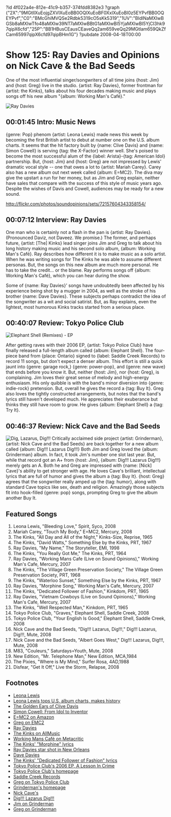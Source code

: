 ?id 4f022a4e-812e-41c9-b357-374fdd8382e3
?graph {"2X":"9MGtllXuEojgZXVlXuEoBB0OQlXuEoBF0XxlXuEoBI0z5EYPvfBB0OQEYPvf","C0":"BMcGhiMVQSe2Rdbk5319cO5sKk5319","1UV":"BIdlNaMXIwBGSb8aMXIwTfo48aMXIw39NT7aMXIwBBtG1aMXIwBI5YjaMXIwBI5YjCI3hk97qipX6cfd","25P":"BB1HBusCEausCEaveQq2am659veQq29MGtlam659QkZfCam65997qipX6cfd97qipBHm1G"}
?pubdate 2008-04-18T00:00

# Show 125: Ray Davies and Opinions on Nick Cave & the Bad Seeds
One of the most influential singer/songwriters of all time joins {host: Jim} and {host: Greg} live in the studio. {artist: Ray Davies}, former frontman for {artist: the Kinks}, talks about his four decades making music and plays songs off his new album "{album: Working Man's Café}."

![Ray Davies](https://static.soundopinions.org/images/2008/raydavies.jpg)

## 00:01:45 Intro: Music News
{genre: Pop} phenom {artist: Leona Lewis} made news this week by becoming the first British artist to debut at number one on the U.S. album charts. It seems that the hit factory built by {name: Clive Davis} and {name: Simon Cowell} is serving {tag: the X-Factor} winner well. She's poised to become the most successful alum of the {label: Arista}-{tag: American Idol} partnership. But, {host: Jim} and {host: Greg} are not impressed by Lewis' dramatic vocal style -- one that owes a lot to {artist: Mariah Carey}. Carey also has a new album out next week called {album: E=MC2}. The diva may give the upstart a run for her money, but as Jim and Greg explain, neither have sales that compare with the success of this style of music years ago. Despite the wishes of Davis and Cowell, audiences may be ready for a new sound.

http://flickr.com/photos/soundopinions/sets/72157604343358154/

## 00:07:12 Interview: Ray Davies
One man who is certainly not a flash in the pan is {artist: Ray Davies}. (Pronounced Daviz, not Daveez. We promise.) The former, and perhaps future, {artist: [The] Kinks} lead singer joins Jim and Greg to talk about his long history making music and his second solo album, {album: Working Man's Café}. Ray describes how different it is to make music as a solo artist. When he was writing songs for The Kinks he was able to assume different personas. But, the songs on this new album are much more personal. He has to take the credit... or the blame. Ray performs songs off {album: Working Man's Café}, which you can hear during the show.

Some of {name: Ray Davies}' songs have undoubtedly been affected by his experience being shot by a mugger in 2004, as well as the stroke of his brother {name: Dave Davies}. These subjects perhaps contradict the idea of the songwriter as a wit and social satirist. But, as Ray explains, even the lightest, most humorous Kinks tracks started from a serious place.

## 00:40:07 Review: Tokyo Police Club
![Elephant Shell (Remixes) - EP](https://static.soundopinions.org/assets/125/1UV0.jpg)

After getting raves with their 2006 EP, {artist: Tokyo Police Club} have finally released a full-length album called {album: Elephant Shell}. The four-piece band from {place: Ontario} signed to {label: Saddle Creek Records} to record 11 songs, but don't expect a denser album. This effort is still a quick jaunt into {genre: garage rock,} {genre: power-pop}, and {genre: new wave} that ends before you know it. But, neither {host: Jim}, nor {host: Greg}, is complaining. Jim loves their great sense of melody and high-energy enthusiasm. His only quibble is with the band's minor diversion into {genre: indie-rock} pretension. But, overall he gives the record a {tag: Buy It}. Greg also loves the tightly constructed arrangements, but notes that the band's lyrics still haven't developed much. He appreciates their exuberance but thinks they still have room to grow. He gives {album: Elephant Shell} a {tag: Try It}.

## 00:46:37 Review: Nick Cave and the Bad Seeds
![Dig, Lazarus, Dig!!!](https://static.soundopinions.org/assets/125/25P0.jpg)
Critically acclaimed side project {artist: Grinderman}, {artist: Nick Cave and the Bad Seeds} are back together for a new album called {album: Dig!!! Lazarus Dig!!!} Both Jim and Greg loved the {album: Grinderman} album. In fact, it took Jim's number one slot last year. But, while that record got an A+ from {host: Jim}, {album: Dig!!! Lazarus Dig!!!} merely gets an A. Both he and Greg are impressed with {name: [Nick] Cave}'s ability to get stronger with age. He loves Cave's brilliant, intellectual lyrics that are full of humor and gives the album a {tag: Buy It}. {host: Greg} agrees that the songwriter really amped up the {tag: humor}, along with standard Cave topics like sex, death and religion. Amazingly those subjects fit into hook-filled {genre: pop} songs, prompting Greg to give the album another Buy It.

## Featured Songs
1. Leona Lewis, "Bleeding Love," Spirit, Syco, 2008
2. Mariah Carey, "Touch My Body," E=MC2, Mercury, 2008
3. The Kinks, "All Day and All of the Night," Kinks-Size, Reprise, 1965
4. The Kinks, "David Watts," Something Else by the Kinks, PRT, 1967
5. Ray Davies, "My Name," The Storyteller, EMI, 1998
6. The Kinks, "You Really Got Me," The Kinks, PRT, 1964
7. Ray Davies, "Working Mans Cafe (Live on Sound Opinions)," Working Man's Cafe, Mercury, 2007 
8. The Kinks, "The Village Green Preservation Society," The Village Green Preservation Society, PRT, 1968
9. The Kinks, "Waterloo Sunset," Something Else by the Kinks, PRT, 1967
10. Ray Davies, "Morphine Song," Working Man's Cafe, Mercury, 2007
11. The Kinks, "Dedicated Follower of Fashion," Kinkdom, PRT, 1965
12. Ray Davies, "Vietnam Cowboys (Live on Sound Opinions)," Working Man's Cafe, Mercury, 2007 
13. The Kinks, "Well Respected Man," Kinkdom, PRT, 1965
14. Tokyo Police Club, "Graves," Elephant Shell, Saddle Creek, 2008
15. Tokyo Police Club, "Your English Is Good," Elephant Shell, Saddle Creek, 2008
16. Nick Cave and the Bad Seeds, "Dig!!! Lazarus, Dig!!!," Dig!!! Lazarus, Dig!!!, Mute, 2008
17. Nick Cave and the Bad Seeds, "Albert Goes West," Dig!!! Lazarus, Dig!!!, Mute, 2008
18. M83, "Couleurs," Saturdays=Youth, Mute, 2008
19. New Edition, "Mr. Telephone Man," New Edition, MCA,1984
20. The Pixies, "Where is My Mind," Surfer Rosa, 4AD,1988
21. Disfear, "Get It Off," Live the Storm, Relapse, 2008

## Footnotes
- [Leona Lewis](http://www.leonalewismusic.com/)
- [Leona Lewis tops U.S. album charts, makes history](http://edition.cnn.com/2008/SHOWBIZ/Music/04/17/leona.lewisalbum/)
- [The Golden Ears of Clive Davis](http://www.cbsnews.com/stories/2004/02/06/60minutes/main598488.shtml)
- [Simon Cowell: From Idol to Inventor](http://www.businessweek.com/stories/2006-01-31/simon-cowell-from-idol-to-inventorbusinessweek-business-news-stock-market-and-financial-advice)
- [E=MC2 on Amazon](http://www.amazon.com/E-MC2-Mariah-Carey/dp/B000UMKCYC)
- [Greg on EMC2](http://articles.chicagotribune.com/2008-04-15/features/0804110571_1_e-mc2-christopher-tricky-stewart-million-record-deal)
- [Ray Davies](http://www.myspace.com/raydaviesofficial)
- [The Kinks on AllMusic](http://www.allmusic.com/cg/amg.dll?p=amg&sql=11:3ifoxqe5ldse)
- [Working Mans Café on Metacritic](http://www.metacritic.com/music/artists/daviesray/workingmanscafe?q=working%20man's%20cafe)
- [The Kinks' "Morphine" lyrics](http://www.metrolyrics.com/morphine-song-lyrics-ray-davies.html)
- [Ray Davies star shot in New Orleans](http://www.cnn.com/2004/SHOWBIZ/Music/01/05/davies.shot/)
- [Dave Davies](http://www.davedavies.com/)
- [The Kinks' "Dedicated Follower of Fashion" lyrics](http://www.mp3lyrics.org/k/kinks/dedicated-follower-of-fashion/)
- [Tokyo Police Club's 2006 EP, A Lesson In Crime](http://www.amazon.com/Lesson-Crime-Tokyo-Police-Club/dp/B000F2BP0W)
- [Tokyo Police Club's homepage](http://tokyopoliceclub.com/)
- [Saddle Creek Records](http://www.saddle-creek.com/)
- [Greg on Tokyo Police Club](http://leisureblogs.chicagotribune.com/turn_it_up/2007/10/tokyo-police-cl.html)
- [Grinderman's homepage](http://www.grinderman.com/)
- [Nick Cave's](http://www.nick-cave.com/)
- [Dig!!! Lazarus Dig!!!](http://www.metacritic.com/music/artists/cavenick/diglazarusdig?q=nick%20cave)
- [Jim on Grinderman](http://www.jimdero.com/News2007/Grinderman.htm)
- [Greg on Grinderman](http://articles.chicagotribune.com/2007-07-20/entertainment/0707181039_1_bad-seeds-nick-cave-birthday-party)
